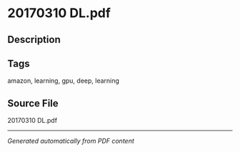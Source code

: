 # 20170310 DL.pdf

## Description

## Tags
amazon, learning, gpu, deep, learning

## Source File
20170310 DL.pdf

---
*Generated automatically from PDF content*
